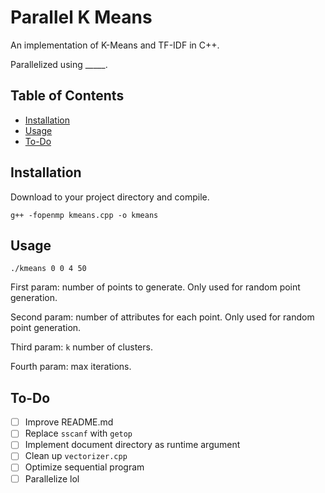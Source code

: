 # Parallel K Means

An implementation of K-Means and TF-IDF in C++.

Parallelized using _____. 

## Table of Contents

- [Installation](#installation)
- [Usage](#usage)
- [To-Do](#to-do)

## Installation

Download to your project directory and compile.

`g++ -fopenmp kmeans.cpp -o kmeans`

## Usage

`./kmeans 0 0 4 50`

First param: number of points to generate. Only used for random point generation.

Second param: number of attributes for each point. Only used for random point generation.

Third param: `k` number of clusters.

Fourth param: max iterations.

## To-Do

- [ ] Improve README.md
- [ ] Replace `sscanf` with `getop`
- [ ] Implement document directory as runtime argument
- [ ] Clean up `vectorizer.cpp`
- [ ] Optimize sequential program
- [ ] Parallelize lol